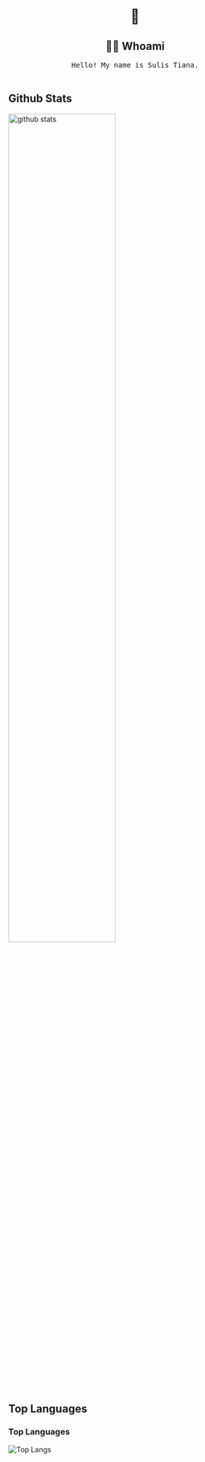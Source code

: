 <h1 align="center"> 👋 </h2>

<h2 align="center"> 👨‍💻 Whoami</h2>
<p align="center">
  <samp>Hello! My name is Sulis Tiana. </samp>
  <br> <br>

## Github Stats

<img src="https://github-readme-stats.vercel.app/api?username=sulistianaa&show_icons=true&theme=radical&include_all_commits=true&count_private=true" alt="github stats" width="65%" />

## Top Languages

### Top Languages
 ![Top Langs](https://github-readme-stats.vercel.app/api/top-langs/?username=sulistianaa&layout=compact)
